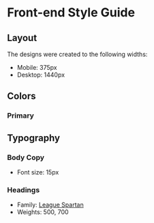 # Front-end Style Guide

## Layout

The designs were created to the following widths:

- Mobile: 375px
- Desktop: 1440px

## Colors

### Primary



## Typography

### Body Copy

- Font size: 15px

### Headings

- Family: [League Spartan](https://fonts.google.com/specimen/League+Spartan)
- Weights: 500, 700
